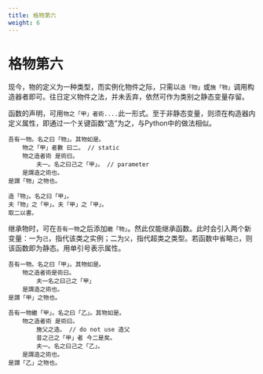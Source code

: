 ```yaml
---
title: 格物第六
weight: 6
---
```

# 格物第六
现今，物的定义为一种类型，而实例化物件之际，只需以`造「物」`或`施「物」`调用构造器者即可。往日定义物件之法，并未丢弃，依然可作为类别之静态变量存留。

函数的声明，可用`物之「甲」者術....`此一形式。至于非静态变量，则须在构造器内定义属性，即通过一个关键函数“造”为之，与Python中的做法相似。

```
吾有一物。名之曰「物」。其物如是。
    物之「甲」者數 曰二。 // static
    物之造者術 是術曰。
        夫一。名之曰己之「甲」。 // parameter
    是謂造之術也。
是謂「物」之物也。

造「物」。名之曰「甲」。
夫「物」之「甲」。夫「甲」之「甲」。
取二以書。
```

继承物时，可在`吾有一物`之后添加`繼「物」`。然此仅能继承函数。此时会引入两个新变量：一为`己`，指代该类之实例；二为`父`，指代超类之类型。若函数中省略`己`，则该函数即为静态。用单引号表示属性。

```
吾有一物。名之曰「甲」。其物如是。
    物之造者術是術曰。
        夫一名之曰己之「甲」
    是謂造之術也。
是謂「甲」之物也。

吾有一物繼「甲」。名之曰「乙」。其物如是。
    物之造者術 是術曰。
        施父之造。 // do not use 造父
        昔之己之「甲」者 今二是矣。
        夫一。名之曰己之「乙」。
    是謂造之術也。
是謂「乙」之物也。
```
